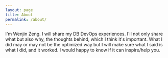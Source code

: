 ```yaml
---
layout: page
title: About
permalink: /about/
---
```


I'm Wenjin Zeng. I will share my DB DevOps experiences. I'll not only share what but also why, the thoughts behind, which I think it's important. What I did may or may not be the optimized way but I will make sure what I said is what I did, and it worked. I would happy to know if it can inspire/help you.

